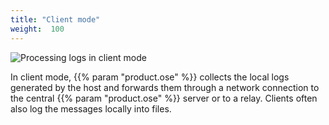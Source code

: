 ```yaml
---
title: "Client mode"
weight:  100
---
```

<!-- DISCLAIMER: This file is based on the syslog-ng Open Source Edition documentation https://github.com/balabit/syslog-ng-ose-guides/commit/2f4a52ee61d1ea9ad27cb4f3168b95408fddfdf2 and is used under the terms of The syslog-ng Open Source Edition Documentation License. The file has been modified by Axoflow. -->

![Processing logs in client mode](/images/figures/fig-client_mode01.png)

In client mode, {{% param "product.ose" %}} collects the local logs generated by the host and forwards them through a network connection to the central {{% param "product.ose" %}} server or to a relay. Clients often also log the messages locally into files.
